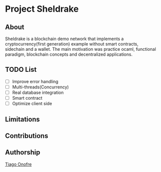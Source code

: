 # Project Sheldrake

## About
Sheldrake is a blockchain demo network that implements a cryptocurrency(first generation) example without smart contracts, sidechain and a wallet. The main motivation was practice ocaml, functional paradigm, blockchain concepts and decentralized applications.

## TODO List
- [ ] Improve error handling
- [ ] Multi-threads(Concurrency)
- [ ] Real database integration
- [ ] Smart contract
- [ ] Optimize client side

## Limitations

## Contributions

## Authorship
[Tiago Onofre](https://github.com/OnofreTZK)
